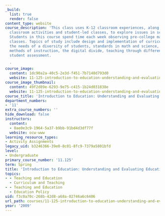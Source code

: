 ```yaml
---
_build:
  list: true
  render: false
content_type: website
course_description: 'This class uses K-12 classroom experiences, along with student-centered
  classroom activities and student-led classes, to explore issues in schools and education.
  Students in this course spend time each week observing pre-college math and science
  classes. Topics of study include design and implementation of curriculum, addressing
  the needs of a diversity of students, standards in math and science, student misconceptions,
  methods of instruction, the digital divide, teaching through different media, and
  student assessment.

  '
course_image:
  content: 1dc90a2a-40c5-2e3d-f451-7b7148d793d0
  website: 11-125-introduction-to-education-understanding-and-evaluating-education-spring-2009
course_image_thumbnail:
  content: 49f2d89e-6293-9e75-c415-1b24d031838e
  website: 11-125-introduction-to-education-understanding-and-evaluating-education-spring-2009
course_title: 'Introduction to Education: Understanding and Evaluating Education'
department_numbers:
- '11'
extra_course_numbers: ''
hide_download: false
instructors:
  content:
  - 0ae0e3c9-1964-5a37-b9bb-91bd4d3df77f
  website: ocw-www
learning_resource_types:
- Activity Assignments
legacy_uid: b3246366-39e0-8c01-8fc9-7379a5801bfd
level:
- Undergraduate
primary_course_number: '11.125'
term: Spring
title: 'Introduction to Education: Understanding and Evaluating Education'
topics:
- - Teaching and Education
  - Curriculum and Teaching
- - Teaching and Education
  - Education Policy
uid: f3c0a70c-268b-42d8-a68a-02746a6c6406
url_path: courses/11-125-introduction-to-education-understanding-and-evaluating-education-spring-2009
year: '2009'
---
```

